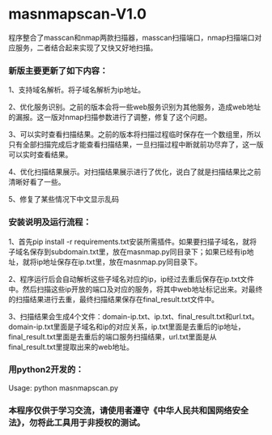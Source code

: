 # masnmapscan-V1.0
程序整合了masscan和nmap两款扫描器，masscan扫描端口，nmap扫描端口对应服务，二者结合起来实现了又快又好地扫描。  

### 新版主要更新了如下内容：  
1、支持域名解析。将子域名解析为ip地址。  

2、优化服务识别。之前的版本会将一些web服务识别为其他服务，造成web地址的漏报。这一版对nmap扫描参数进行了调整，修复了这个问题。  

3、可以实时查看扫描结果。之前的版本将扫描过程临时保存在一个数组里，所以只有全部扫描完成后才能查看扫描结果，一旦扫描过程中断就前功尽弃了，这一版可以实时查看结果。  

4、优化扫描结果展示。对扫描结果展示进行了优化，说白了就是扫描结果比之前清晰好看了一些。  

5、修复了某些情况下中文显示乱码  

### 安装说明及运行流程：  
1、首先pip install -r requirements.txt安装所需插件。如果要扫描子域名，就将子域名保存到subdomain.txt里，放在masnmap.py同目录下；如果已经有ip地址，就将ip地址保存在ip.txt里，放在masnmap.py同目录下。  

2、程序运行后会自动解析这些子域名对应的ip，ip经过去重后保存在ip.txt文件中。然后扫描这些ip开放的端口及对应的服务，将其中web地址标记出来。对最终的扫描结果进行去重，最终扫描结果保存在final_result.txt文件中。  

3、扫描结果会生成4个文件：domain-ip.txt、ip.txt、final_result.txt和url.txt。domain-ip.txt里面是子域名和ip的对应关系，ip.txt里面是去重后的ip地址，final_result.txt里面是去重后的端口服务扫描结果，url.txt里面是从final_result.txt里提取出来的web地址。  


### 用python2开发的：  
Usage: python masnmapscan.py  

### 本程序仅供于学习交流，请使用者遵守《中华人民共和国网络安全法》，勿将此工具用于非授权的测试。

